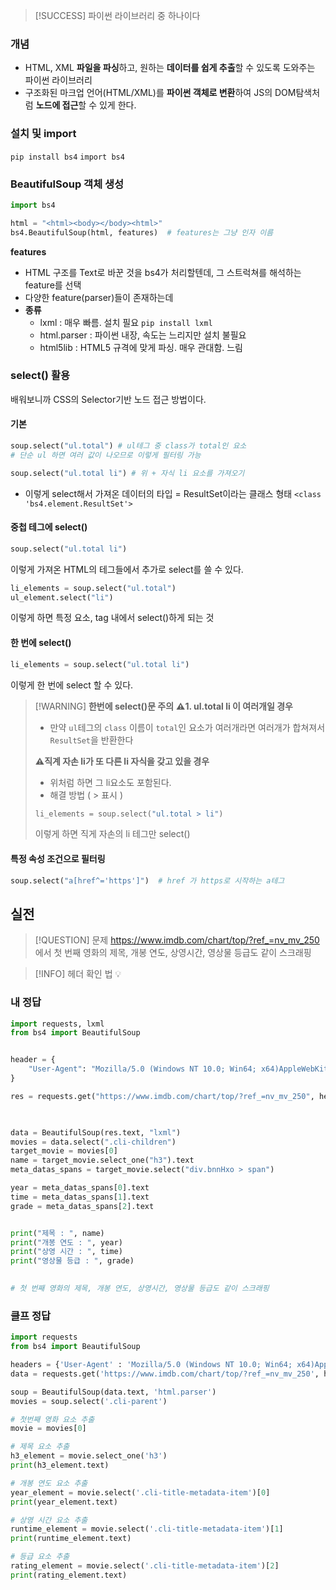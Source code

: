 >[!SUCCESS]  파이썬 라이브러리 중 하나이다 
### 개념 
- HTML, XML **파일을 파싱**하고, 원하는 **데이터를 쉽게 추출**할 수 있도록 도와주는 파이썬 라이브러리 
- 구조화된 마크업 언어(HTML/XML)를 **파이썬 객체로 변환**하여 JS의 DOM탐색처럼 **노드에 접근**할 수 있게 한다.

### 설치 및 import
```pip install bs4```
```import bs4```

### BeautifulSoup 객체 생성 
```python
import bs4

html = "<html><body></body><html>"
bs4.BeautifulSoup(html, features)  # features는 그냥 인자 이름 
```
**features**
- HTML 구조를 Text로 바꾼 것을 bs4가 처리할텐데, 그 스트럭쳐를 해석하는 feature를 선택 
- 다양한 feature(parser)들이 존재하는데 
- **종류** 
	- lxml : 매우 빠름. 설치 필요 `pip install lxml`
	- html.parser : 파이썬 내장, 속도는 느리지만 설치 불필요
	- html5lib : HTML5 규격에 맞게 파싱. 매우 관대함. 느림 

### select() 활용 
배워보니까 CSS의 Selector기반 노드 접근 방법이다.
#### 기본 
```python
soup.select("ul.total") # ul테그 중 class가 total인 요소 
# 단순 ul 하면 여러 값이 나오므로 이렇게 필터링 가능 

soup.select("ul.total li") # 위 + 자식 li 요소를 가져오기 
```
- 이렇게 select해서 가져온 데이터의 타입 = ResultSet이라는 클래스 형태 
	`<class 'bs4.element.ResultSet'>`

#### 중첩 테그에 select()
```python
soup.select("ul.total li")
```
이렇게 가져온 HTML의 테그들에서 추가로 select를 쓸 수 있다.

```python
li_elements = soup.select("ul.total")
ul_element.select("li")
```
이렇게 하면 특정 요소, tag 내에서 select()하게 되는 것 

#### 한 번에 select()
```python
li_elements = soup.select("ul.total li")
```
이렇게 한 번에 select 할 수 있다.

> [!WARNING] **한번에 select()문 주의** 
> **⚠️1. ul.total li 이 여러개일 경우** 
> - 만약 `ul`테그의 `class` 이름이 `total`인 요소가 여러개라면 여러개가 합쳐져서 `ResultSet`을 반환한다
> 
> **⚠️직계 자손 li가 또 다른 li 자식을 갖고 있을 경우**
> - 위처럼 하면 그 li요소도 포함된다.
> - 해결 방법 ( > 표시 )
> ```python
>li_elements = soup.select("ul.total > li")
>```
>이렇게 하면 직게 자손의 li 테그만 select()


#### 특정 속성 조건으로 필터링

```python
soup.select("a[href^='https']")  # href 가 https로 시작하는 a테그 
```



## 실전

>[!QUESTION] 문제
>https://www.imdb.com/chart/top/?ref_=nv_mv_250 에서 첫 번째 영화의 제목, 개봉 연도, 상영시간, 영상물 등급도 같이 스크래핑

> [!INFO] 헤더 확인 법 
> 💡 

### 내 정답 
```python
import requests, lxml
from bs4 import BeautifulSoup


header = {
    "User-Agent": "Mozilla/5.0 (Windows NT 10.0; Win64; x64)AppleWebKit/537.36 (KHTML, like Gecko) Chrome/73.0.3683.86 Safari/537.36"
}

res = requests.get("https://www.imdb.com/chart/top/?ref_=nv_mv_250", headers=header)

  

data = BeautifulSoup(res.text, "lxml")
movies = data.select(".cli-children")
target_movie = movies[0]
name = target_movie.select_one("h3").text
meta_datas_spans = target_movie.select("div.bnnHxo > span")

year = meta_datas_spans[0].text
time = meta_datas_spans[1].text
grade = meta_datas_spans[2].text


print("제목 : ", name)
print("개봉 연도 : ", year)
print("상영 시간 : ", time)
print("영상물 등급 : ", grade)
  

# 첫 번째 영화의 제목, 개봉 연도, 상영시간, 영상물 등급도 같이 스크래핑
```

### 클프 정답 
```python
import requests
from bs4 import BeautifulSoup

headers = {'User-Agent' : 'Mozilla/5.0 (Windows NT 10.0; Win64; x64)AppleWebKit/537.36 (KHTML, like Gecko) Chrome/73.0.3683.86 Safari/537.36'}
data = requests.get('https://www.imdb.com/chart/top/?ref_=nv_mv_250', headers=headers)

soup = BeautifulSoup(data.text, 'html.parser')
movies = soup.select('.cli-parent')

# 첫번째 영화 요소 추출
movie = movies[0]

# 제목 요소 추출
h3_element = movie.select_one('h3')
print(h3_element.text)

# 개봉 연도 요소 추출
year_element = movie.select('.cli-title-metadata-item')[0]
print(year_element.text)

# 상영 시간 요소 추출
runtime_element = movie.select('.cli-title-metadata-item')[1]
print(runtime_element.text)

# 등급 요소 추출
rating_element = movie.select('.cli-title-metadata-item')[2]
print(rating_element.text)

```



